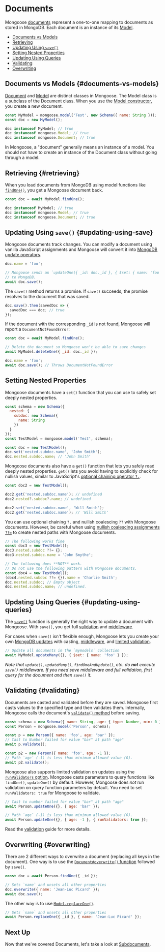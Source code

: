 # Documents

Mongoose [documents](api/document.html) represent a one-to-one mapping
to documents as stored in MongoDB. Each document is an instance of its
[Model](models.html).

<ul class="toc">
  <li><a href="#documents-vs-models">Documents vs Models</a></li>
  <li><a href="#retrieving">Retrieving</a></li>
  <li><a href="#updating-using-save">Updating Using <code>save()</code></a></li>
  <li><a href="#setting-nested-properties">Setting Nested Properties</a></li>
  <li><a href="#updating-using-queries">Updating Using Queries</a></li>
  <li><a href="#validating">Validating</a></li>
  <li><a href="#overwriting">Overwriting</a></li>
</ul>

## Documents vs Models {#documents-vs-models}

[Document](api/document.html#Document) and [Model](api/model.html#Model) are distinct
classes in Mongoose. The Model class is a subclass of the Document class.
When you use the [Model constructor](api/model.html#Model), you create a
new document.

```javascript
const MyModel = mongoose.model('Test', new Schema({ name: String }));
const doc = new MyModel();

doc instanceof MyModel; // true
doc instanceof mongoose.Model; // true
doc instanceof mongoose.Document; // true
```

In Mongoose, a "document" generally means an instance of a model.
You should not have to create an instance of the Document class without
going through a model.

## Retrieving {#retrieving}

When you load documents from MongoDB using model functions like [`findOne()`](api/model.html#model_Model-findOne),
you get a Mongoose document back.

```javascript
const doc = await MyModel.findOne();

doc instanceof MyModel; // true
doc instanceof mongoose.Model; // true
doc instanceof mongoose.Document; // true
```

## Updating Using `save()` {#updating-using-save}

Mongoose documents track changes. You can modify a document using vanilla
JavaScript assignments and Mongoose will convert it into [MongoDB update operators](https://www.mongodb.com/docs/manual/reference/operator/update/).

```javascript
doc.name = 'foo';

// Mongoose sends an `updateOne({ _id: doc._id }, { $set: { name: 'foo' } })`
// to MongoDB.
await doc.save();
```

The `save()` method returns a promise. If `save()` succeeds, the promise
resolves to the document that was saved.

```javascript
doc.save().then(savedDoc => {
  savedDoc === doc; // true
});
```

If the document with the corresponding `_id` is not found, Mongoose will
report a `DocumentNotFoundError`:

```javascript
const doc = await MyModel.findOne();

// Delete the document so Mongoose won't be able to save changes
await MyModel.deleteOne({ _id: doc._id });

doc.name = 'foo';
await doc.save(); // Throws DocumentNotFoundError
```

## Setting Nested Properties

Mongoose documents have a `set()` function that you can use to safely set deeply nested properties.

```javascript
const schema = new Schema({
  nested: {
    subdoc: new Schema({
      name: String
    })
  }
});
const TestModel = mongoose.model('Test', schema);

const doc = new TestModel();
doc.set('nested.subdoc.name', 'John Smith');
doc.nested.subdoc.name; // 'John Smith'
```

Mongoose documents also have a `get()` function that lets you safely read deeply nested properties. `get()` lets you avoid having to explicitly check for nullish values, similar to JavaScript's [optional chaining operator `?.`](https://masteringjs.io/tutorials/fundamentals/optional-chaining-array).

```javascript
const doc2 = new TestModel();

doc2.get('nested.subdoc.name'); // undefined
doc2.nested?.subdoc?.name; // undefined

doc2.set('nested.subdoc.name', 'Will Smith');
doc2.get('nested.subdoc.name'); // 'Will Smith'
```

You can use optional chaining `?.` and nullish coalescing `??` with Mongoose documents.
However, be careful when using [nullish coalescing assignments `??=`](https://developer.mozilla.org/en-US/docs/Web/JavaScript/Reference/Operators/Nullish_coalescing_assignment) to create nested paths with Mongoose documents.

```javascript
// The following works fine
const doc3 = new TestModel();
doc3.nested.subdoc ??= {};
doc3.nested.subdoc.name = 'John Smythe';

// The following does **NOT** work.
// Do not use the following pattern with Mongoose documents.
const doc4 = new TestModel();
(doc4.nested.subdoc ??= {}).name = 'Charlie Smith';
doc.nested.subdoc; // Empty object
doc.nested.subdoc.name; // undefined.
```

## Updating Using Queries {#updating-using-queries}

The [`save()`](api/model.html#model_Model-save) function is generally the right
way to update a document with Mongoose. With `save()`, you get full
[validation](validation.html) and [middleware](middleware.html).

For cases when `save()` isn't flexible enough, Mongoose lets you create
your own [MongoDB updates](https://www.mongodb.com/docs/manual/reference/operator/update/)
with casting, [middleware](middleware.html#notes), and [limited validation](validation.html#update-validators).

```javascript
// Update all documents in the `mymodels` collection
await MyModel.updateMany({}, { $set: { name: 'foo' } });
```

*Note that `update()`, `updateMany()`, `findOneAndUpdate()`, etc. do **not**
execute `save()` middleware. If you need save middleware and full validation,
first query for the document and then `save()` it.*

## Validating {#validating}

Documents are casted and validated before they are saved. Mongoose first casts
values to the specified type and then validates them. Internally, Mongoose
calls the document's [`validate()` method](api/document.html#document_Document-validate)
before saving.

```javascript
const schema = new Schema({ name: String, age: { type: Number, min: 0 } });
const Person = mongoose.model('Person', schema);

const p = new Person({ name: 'foo', age: 'bar' });
// Cast to Number failed for value "bar" at path "age"
await p.validate();

const p2 = new Person({ name: 'foo', age: -1 });
// Path `age` (-1) is less than minimum allowed value (0).
await p2.validate();
```

Mongoose also supports limited validation on updates using the [`runValidators` option](validation.html#update-validators).
Mongoose casts parameters to query functions like `findOne()`, `updateOne()`
by default. However, Mongoose does *not* run validation on query function
parameters by default. You need to set `runValidators: true` for Mongoose
to validate.

```javascript
// Cast to number failed for value "bar" at path "age"
await Person.updateOne({}, { age: 'bar' });

// Path `age` (-1) is less than minimum allowed value (0).
await Person.updateOne({}, { age: -1 }, { runValidators: true });
```

Read the [validation](validation.html) guide for more details.

## Overwriting {#overwriting}

There are 2 different ways to overwrite a document (replacing all keys in the
document). One way is to use the
[`Document#overwrite()` function](api/document.html#document_Document-overwrite)
followed by `save()`.

```javascript
const doc = await Person.findOne({ _id });

// Sets `name` and unsets all other properties
doc.overwrite({ name: 'Jean-Luc Picard' });
await doc.save();
```

The other way is to use [`Model.replaceOne()`](api/model.html#model_Model-replaceOne).

```javascript
// Sets `name` and unsets all other properties
await Person.replaceOne({ _id }, { name: 'Jean-Luc Picard' });
```

## Next Up

Now that we've covered Documents, let's take a look at
[Subdocuments](subdocs.html).
